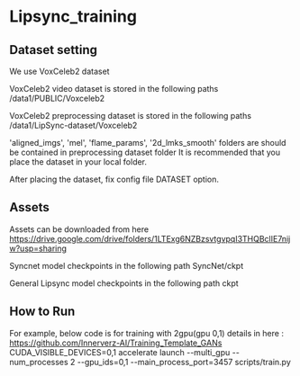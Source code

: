 # Lipsync_training

## Dataset setting
We use VoxCeleb2 dataset

VoxCeleb2 video dataset is stored in the following paths
/data1/PUBLIC/Voxceleb2

VoxCeleb2 preprocessing dataset is stored in the following paths
/data1/LipSync-dataset/Voxceleb2

'aligned_imgs', 'mel', 'flame_params', '2d_lmks_smooth' folders are should be contained in preprocessing dataset folder
It is recommended that you place the dataset in your local folder.

After placing the dataset, fix config file DATASET option.

## Assets
Assets can be downloaded from here
https://drive.google.com/drive/folders/1LTExg6NZBzsvtgvpqI3THQBclIE7nijw?usp=sharing

Syncnet model checkpoints in the following path
SyncNet/ckpt

General Lipsync model checkpoints in the following path
ckpt

## How to Run
For example, below code is for training with 2gpu(gpu 0,1)
details in here : https://github.com/Innerverz-AI/Training_Template_GANs
CUDA_VISIBLE_DEVICES=0,1 accelerate launch --multi_gpu --num_processes 2 --gpu_ids=0,1 --main_process_port=3457 scripts/train.py 